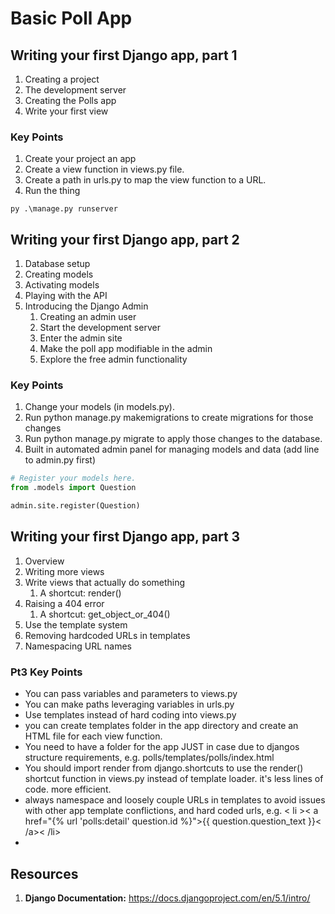 # Basic Poll App

## Writing your first Django app, part 1

1. Creating a project
1. The development server
1. Creating the Polls app
1. Write your first view

### Key Points

1. Create your project an app
2. Create a view function in views.py file.
3. Create a path in urls.py to map the view function to a URL.
4. Run the thing

```Shell
py .\manage.py runserver
```

## Writing your first Django app, part 2

1. Database setup
1. Creating models
1. Activating models
1. Playing with the API
1. Introducing the Django Admin
    1. Creating an admin user
    1. Start the development server
    1. Enter the admin site
    1. Make the poll app modifiable in the admin
    1. Explore the free admin functionality

### Key Points

1. Change your models (in models.py).
1. Run python manage.py makemigrations to create migrations for those changes
1. Run python manage.py migrate to apply those changes to the database.
1. Built in automated admin panel for managing models and data (add line to admin.py first)

```python
# Register your models here.
from .models import Question

admin.site.register(Question)
```

## Writing your first Django app, part 3

1. Overview
1. Writing more views
1. Write views that actually do something
   1. A shortcut: render()
1. Raising a 404 error
   1. A shortcut: get_object_or_404()
1. Use the template system
1. Removing hardcoded URLs in templates
1. Namespacing URL names

### Pt3 Key Points

- You can pass variables and parameters to views.py
- You can make paths leveraging variables in urls.py
- Use templates instead of hard coding into views.py
- you can create templates folder in the app directory and create an HTML file for each view function. 
- You need to have a folder for the app JUST in case due to djangos structure requirements, e.g. polls/templates/polls/index.html
- You should import render from django.shortcuts to use the render() shortcut function in views.py instead of template loader. it's less lines of code. more efficient.
- always namespace and loosely couple URLs in templates to avoid issues with other app template conflictions, and hard coded urls, e.g. < li >< a href="{% url 'polls:detail' question.id %}">{{ question.question_text }}< /a>< /li>
- 

## Resources

1. **Django Documentation:** https://docs.djangoproject.com/en/5.1/intro/